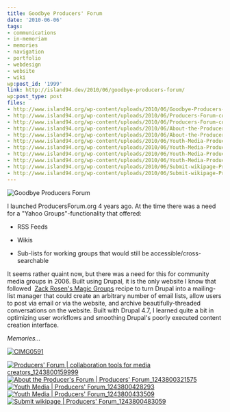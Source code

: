 ```yaml
---
title: Goodbye Producers' Forum
date: '2010-06-06'
tags:
- communications
- in-memoriam
- memories
- navigation
- portfolio
- webdesign
- website
- wiki
wp:post_id: '1999'
link: http://island94.dev/2010/06/goodbye-producers-forum/
wp:post_type: post
files:
- http://www.island94.org/wp-content/uploads/2010/06/Goodbye-Producers-Forum-500x324.png
- http://www.island94.org/wp-content/uploads/2010/06/Producers-Forum-collaboration-tools-for-media-creators_1243800159999.png
- http://www.island94.org/wp-content/uploads/2010/06/Producers-Forum-collaboration-tools-for-media-creators_1243800159999-500x379.png
- http://www.island94.org/wp-content/uploads/2010/06/About-the-Producers-Forum-Producers-Forum_1243800321575.png
- http://www.island94.org/wp-content/uploads/2010/06/About-the-Producers-Forum-Producers-Forum_1243800321575-500x332.png
- http://www.island94.org/wp-content/uploads/2010/06/Youth-Media-Producers-Forum_1243800428293.png
- http://www.island94.org/wp-content/uploads/2010/06/Youth-Media-Producers-Forum_1243800428293-500x524.png
- http://www.island94.org/wp-content/uploads/2010/06/Youth-Media-Producers-Forum_1243800433509.png
- http://www.island94.org/wp-content/uploads/2010/06/Youth-Media-Producers-Forum_1243800433509-500x524.png
- http://www.island94.org/wp-content/uploads/2010/06/Submit-wikipage-Producers-Forum_1243800483059.png
- http://www.island94.org/wp-content/uploads/2010/06/Submit-wikipage-Producers-Forum_1243800483059-500x527.png
---
```


![](http://www.island94.org/wp-content/uploads/2010/06/Goodbye-Producers-Forum-500x324.png "Goodbye Producers Forum")

I launched ProducersForum.org 4 years ago. At the time there was a need for a "Yahoo Groups"-functionality that offered:

- RSS Feeds

- Wikis

- Sub-lists for working groups that would still be accessible/cross-searchable

It seems rather quaint now, but there was a need for this for community media groups in 2006. Built using Drupal, it is the only website I know that followed  [Zack Rosen's Magic Groups](http://www.zacker.org/magic-groups-screencast) recipe to turn Drupal into a mailing-list manager that could create an arbitrary number of email lists, allow users to post via email or via the website, and archive beautifully-threaded conversations on the website. Built with Drupal 4.7, I learned quite a bit in optimizing user workflows and smoothing Drupal's poorly executed content creation interface.

_Memories..._

[ ![CIMG0591](http://farm4.static.flickr.com/3263/2684959943_dd7f8a7025.jpg) ](http://www.flickr.com/photos/bensheldon/2684959943/ "CIMG0591 by bensheldon, on Flickr")

[ ![](http://www.island94.org/wp-content/uploads/2010/06/Producers-Forum-collaboration-tools-for-media-creators_1243800159999-500x379.png "Producers' Forum | collaboration tools for media creators_1243800159999") ](http://www.island94.org/wp-content/uploads/2010/06/Producers-Forum-collaboration-tools-for-media-creators_1243800159999.png) [ ![](http://www.island94.org/wp-content/uploads/2010/06/About-the-Producers-Forum-Producers-Forum_1243800321575-500x332.png "About the Producer's Forum | Producers' Forum_1243800321575") ](http://www.island94.org/wp-content/uploads/2010/06/About-the-Producers-Forum-Producers-Forum_1243800321575.png) [ ![](http://www.island94.org/wp-content/uploads/2010/06/Youth-Media-Producers-Forum_1243800428293-500x524.png "Youth Media | Producers' Forum_1243800428293") ](http://www.island94.org/wp-content/uploads/2010/06/Youth-Media-Producers-Forum_1243800428293.png) [ ![](http://www.island94.org/wp-content/uploads/2010/06/Youth-Media-Producers-Forum_1243800433509-500x524.png "Youth Media | Producers' Forum_1243800433509") ](http://www.island94.org/wp-content/uploads/2010/06/Youth-Media-Producers-Forum_1243800433509.png) [ ![](http://www.island94.org/wp-content/uploads/2010/06/Submit-wikipage-Producers-Forum_1243800483059-500x527.png "Submit wikipage | Producers' Forum_1243800483059") ](http://www.island94.org/wp-content/uploads/2010/06/Submit-wikipage-Producers-Forum_1243800483059.png)